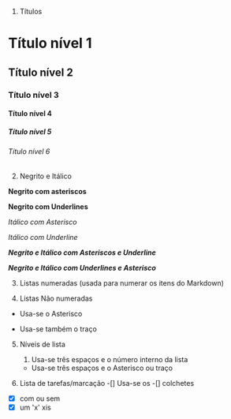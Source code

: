 1. Títulos
# Título nível 1
## Título nível 2
### Título nível 3
#### Título nível 4
##### Título nível 5
###### Título nível 6

2. Negrito e Itálico

**Negrito com asteriscos** 

__Negrito com Underlines__

*Itálico com Asterisco*

_Itálico com Underline_

**_Negrito e Itálico com Asteriscos e Underline_**

__*Negrito e Itálico com Underlines e Asterisco*__

3. Listas numeradas (usada para numerar os itens do Markdown)

4. Listas Não numeradas
* Usa-se o Asterisco
- Usa-se também o traço

5. Níveis de lista
   1. Usa-se três espaços e o número interno da lista
   - Usa-se três espaços e o Asterisco ou traço

6. Lista de tarefas/marcação
-[] Usa-se os
-[] colchetes
-[x] com ou sem
-[x] um 'x' xis
